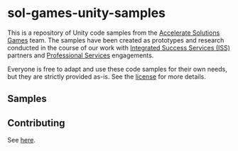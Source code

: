 # sol-games-unity-samples
This is a repository of Unity code samples from the [Accelerate Solutions Games](https://unity.com/solutions/accelerate-solutions-industry) team. The samples have been created as prototypes and research conducted in the course of our work with [Integrated Success Services (ISS)](https://unity.com/success-plans) partners and [Professional Services](https://unity.com/professional-services) engagements.

Everyone is free to adapt and use these code samples for their own needs, but they are strictly provided as-is. See the [license](LICENSE.md) for more details.

## Samples


## Contributing
See [here](CONTRIBUTING.md).
